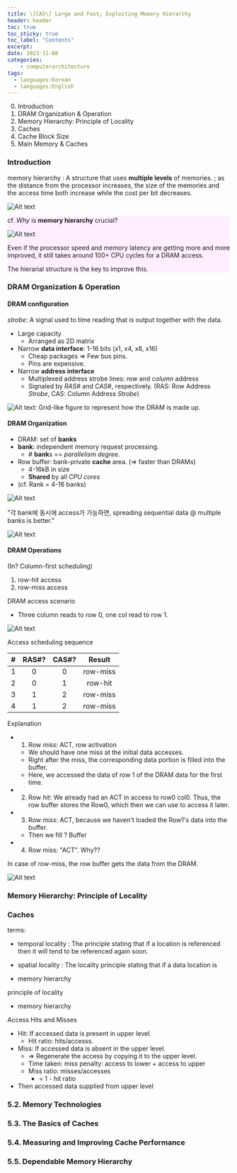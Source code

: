 ```yaml
---
title: \[CA5\] Large and Fast; Exploiting Memory Hierarchy
header: header
toc: true
toc_sticky: true
toc_label: "Contents"
excerpt: 
date: 2023-11-08
categories:
    - computerarchitecture
tags:
  - languages:Korean
  - languages:English
---
```


<style>
    a.links {
        font-size: 4px;
    }
    span.cf {
        background-color: #fef;
    }
    span.imp {
        color: #f00;
        font-style: bold;
    }
    span.highlight {
        background-color: #ff0;
    }
    div.cf {
        background-color: #fef;
    }
    span.red {
        color: #f00;
    }
    span.green {
        color: #0f0;
    }
    span.blue {
        color: #00f;
    }
</style>

<script type="text/javascript" 
src="https://cdn.mathjax.org/mathjax/latest/MathJax.js?config=TeX-AMS_HTML">
</script>

0. Introduction
1. DRAM Organization & Operation
2. Memory Hierarchy: Principle of Locality
3. Caches
4. Cache Block Size
5. Main Memory & Caches


### Introduction

memory hierarchy
    : A structure that uses **multiple levels** of memories. ; as the distance from the processor increases, the size of the memories and the access time both increase while the cost per bit decreases.

![Alt text](/images/ca5_mem-hierarchy-figure.png)

<div class="cf">

cf. *Why* is **memory hierarchy** crucial?

![Alt text](/images/ca5_processor-memory-improvement.png)

Even if the processor speed and memory latency are getting more and more improved, 
it still takes around 100+ CPU cycles for a DRAM access.

The hierarial structure is the key to improve this.

</div>

### DRAM Organization & Operation

#### DRAM configuration

*strobe*: A signal used to time reading that is output together with the data.

- Large capacity
  - Arranged as 2D matrix
- Narrow **data interface**: 1-16 bits (x1, x4, x8, x16)
  - Cheap packages => Few bus pins.
  - Pins are expensive.
- Narrow **address interface**
  - Multiplexed address strobe lines: *row* and *column* address
  - Signaled by *RAS*# and *CAS*#, respectively. (RAS: Row Address *Strobe*, CAS: Column Address *Strobe*)

![Alt text: Grid-like figure to represent how the DRAM is made up.](https://www.google.com/url?sa=i&url=https%3A%2F%2Fslideplayer.com%2Fslide%2F5123576%2F&psig=AOvVaw19BNUcsYKAgKd7AP7gkF3X&ust=1701572539962000&source=images&cd=vfe&opi=89978449&ved=0CBEQjRxqFwoTCKDPle3h74IDFQAAAAAdAAAAABAI)

#### DRAM Organization

- DRAM: set of **banks**
- **bank**: independent memory request processing.
  - \# **bank**s == *parallelism degree*.
- Row buffer: bank-private **cache** area. (=> faster than DRAMs)
  - 4-16kB in size
  - **Shared** by all *CPU cores*
- (cf. Rank = 4-16 banks)

![Alt text](/images/ca5_dram-org.png)

"각 bank에 동시에 access가 가능하면, spreading sequential data @ multiple banks is better."

![Alt text](/images/ca5_dram-bank-structure.png)

#### DRAM Operations

(In? Column-first scheduling)

1) row-hit access
2) row-miss access

DRAM access scenario

- Three column reads to row 0, one col read to row 1.

![Alt text](/images/ca5_dram-ops.png)

Access scheduling sequence

| \# | RAS#? | CAS#? | Result |
| :---: | :---: | :---: | :---: |
| 1 | 0 | 0 | row-miss|
| 2 | 0 | 1 | row-hit |
| 3 | 1 | 2 | row-miss |
| 4 | 1 | 2 | row-miss |

Explanation

- 1. Row *miss*: ACT, row activation
  - We should have one miss at the initial data accesses.
  - Right after the miss, the corresponding data portion is filled into the buffer.
  - Here, we accessed the data of row 1 of the DRAM data for the first time.
- 2. Row *hit*: We already had an ACT in access to row0 col0. Thus, the row buffer stores the Row0, which then we can use to access it later.
- 3. Row *miss*: ACT, because we haven't loaded the Row1's data into the buffer.
  - Then we fill ? Buffer
- 4. Row miss: "ACT". Why??

In case of row-miss, the row buffer gets the data from the DRAM.

![Alt text](/images/ca5_dram-acc-queue-eg.png)


### Memory Hierarchy: Principle of Locality



### Caches

terms:

- temporal locality
  : The principle stating that if a location is referenced then it will tend to be referenced again soon.

- spatial locality
  : The locality principle stating that if a data location is

- memory hierarchy

principle of locality




- memory hierarchy

Access Hits and Misses

- Hit: If accessed data is present in upper level.
  - Hit ratio: hits/accesss.
- Miss: If accessed data is absent in the upper level.
  - => Regenerate the access by copying it to the upper level.
  - Time taken: miss penalty: access to lower + access to upper
  - Miss ratio: misses/accesses
    - = 1 - hit ratio
- Then accessed data supplied from upper level

### 5.2. Memory Technologies


### 5.3. The Basics of Caches



### 5.4. Measuring and Improving Cache Performance
### 5.5. Dependable Memory Hierarchy



